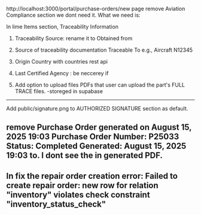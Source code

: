 http://localhost:3000/portal/purchase-orders/new page remove Aviation Compliance section we dont need it. What we need is: 

In lime Items section, Traceability Information 
1. Traceability Source: rename it to Obtained from 
2. Source of traceability documentation
Traceable To
e.g., Aircraft N12345
3. Origin Country with countries rest api
4. Last Certified Agency : be neccerey if 

5. Add option to upload files PDFs that user can upload the part's FULL TRACE files. -storeged in supabase 


-----

Add public/signature.png to AUTHORIZED SIGNATURE section as default. 


remove Purchase Order generated on August 15, 2025 19:03
Purchase Order Number: P25033
Status: Completed
Generated: August 15, 2025 19:03 to. I dont see the in generated PDF. 
-----

In 
fix the repair order creation error: Failed to create repair order: new row for relation "inventory" violates check constraint "inventory_status_check"
---- 
